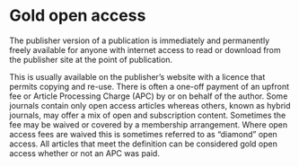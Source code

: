 # Gold open access
 
The publisher version of a publication is immediately and permanently freely available for anyone with internet access to read or download from the publisher site at the point of publication.
 
This is usually available on the publisher’s website with a licence that permits copying and re-use. There is often a one-off payment of an upfront fee or Article Processing Charge (APC) by or on behalf of the author. Some journals contain only open access articles whereas others, known as hybrid journals, may offer a mix of open and subscription content. Sometimes the fee may be waived or covered by a membership arrangement. Where open access fees are waived this is sometimes referred to as “diamond” open access. All articles that meet the definition can be considered gold open access whether or not an APC was paid.